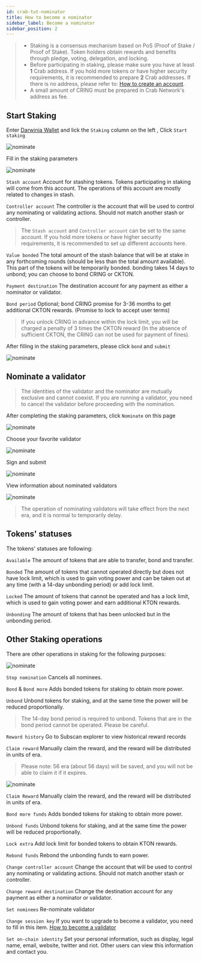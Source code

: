 ```yaml
---
id: crab-tut-nominator
title: How to become a nominator
sidebar_label: Become a nominator
sidebar_position: 2
---
```


> - Staking is a consensus mechanism based on PoS (Proof of Stake / Proof of Stake). Token holders obtain rewards and benefits through pledge, voting, delegation, and locking.  
> - Before participating in staking, please make sure you have at least **1** Crab address. If you hold more tokens or have higher security requirements, it is recommended to prepare **2** Crab addresses. If there is no address, please refer to: [How to create an account](/tutorials/crab-tut-create-account.md).  
> - A small amount of CRING must be prepared in Crab Network's address as fee.


## Start Staking

Enter [Darwinia Wallet](https://apps.darwinia.network) and lick the `Staking` column on the left , Click `Start staking`

![nominate](../../assets/tut/staking-norminator/1.png)

Fill in the staking parameters 

![nominate](../../assets/tut/staking-norminator/2.png)

`Stash account` Account for stashing tokens. Tokens participating in staking will come from this account. The operations of this account are mostly related to changes in stash.

`Controller account`  The controller is the account that will be used to control any nominating or validating actions. Should not match another stash or controller.

 > The `Stash account` and `Controller account` can be set to the same account. If you hold more tokens or have higher security requirements, it is recommended to set up different accounts here.

`Value bonded` The total amount of the stash balance that will be at stake in any forthcoming rounds (should be less than the total amount available).  This part of the tokens will be temporarily bonded. bonding takes 14 days to unbond; you can choose to bond CRING or CKTON.

`Payment destination` The destination account for any payment as either a nominator or validator.

`Bond period` Optional; bond CRING promise for 3-36 months to get additional CKTON rewards. (Promise to lock to accept user terms)

 > If you unlock CRING in advance within the lock limit, you will be charged  a penalty of 3 times the CKTON reward (In the absence of sufficient CKTON, the CRING can not be used for payment of fines).

After filling in the staking parameters, please click `bond` and `submit`

![nominate](../../assets/tut/staking-norminator/3.png)

## Nominate a validator

> The identities of the validator and the nominator are mutually exclusive and cannot coexist. If you are running a validator, you need to cancel the validator before proceeding with the nomination.

After completing the staking parameters, click `Nominate` on this page

![nominate](../../assets/tut/staking-norminator/4.png)

Choose your favorite validator

![nominate](../../assets/tut/staking-norminator/5.png)

Sign and submit

![nominate](../../assets/tut/staking-norminator/6.png)

View information about nominated validators

![nominate](../../assets/tut/staking-norminator/7.png)

> The operation of nominating validators will take effect from the next era, and it is normal to temporarily delay.

## Tokens' statuses

The tokens' statuses are following:

`Available` The amount of tokens that are able to transfer, bond and transfer.

`Bonded` The amount of tokens that cannot operated directly but does not have lock limit, which is used to gain voting power and can be taken out at any time (with a 14-day unbonding period) or add lock limit.

`Locked` The amount of tokens that cannot be operated and has a lock limit, which is used to gain voting power and earn additional KTON rewards.

`Unbonding` The amount of tokens that has been unlocked but in the unbonding period.

## Other Staking operations

There are other operations in staking for the following purposes:

![nominate](../../assets/tut/staking-norminator/8.png)

`Stop nomination` Cancels all nominees.

`Bond` & `Bond more` Adds bonded tokens for staking to obtain more power.

`Unbond` Unbond tokens for staking, and at the same time the power will be reduced proportionally.

 > The 14-day bond period is required to unbond. Tokens that are in the bond period cannot be operated. Please be careful.

`Reward history` Go to Subscan explorer to view historical reward records

`Claim reward` Manually claim the reward, and the reward will be distributed in units of era.

> Please note: 56 era (about 56 days) will be saved, and you will not be able to claim it if it expires.

![nominate](../../assets/tut/staking-norminator/9.png)

`Claim Reward` Manually claim the reward, and the reward will be distributed in units of era.

`Bond more funds` Adds bonded tokens for staking to obtain more power.

`Unbond funds` Unbond tokens for staking, and at the same time the power will be reduced proportionally. 

`Lock extra` Add lock limit for bonded tokens to obtain KTON rewards.

`Rebond funds` Rebond the unbonding funds to earn power.

`Change controller account` Change the account  that will be used to control any nominating or validating actions. Should not match another stash or controller.

`Change reward destination` Change the destination account for any payment as either a nominator or validator.

`Set nominees` Re-nominate validator

`Change session key` If you want to upgrade to become a validator, you need to fill in this item. [How to become a validator](/tutorials/staking/crab-tut-validator.md)

`Set on-chain identity` Set your personal information, such as display, legal name, email, website, twitter and riot. Other users can view this information and contact you.

